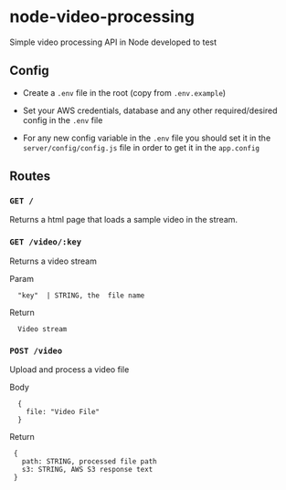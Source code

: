 # node-video-processing

Simple video processing API in Node developed to test 


## Config

- Create a `.env` file in the root (copy from `.env.example`)

- Set your AWS credentials, database and any other required/desired config in the `.env` file

- For any new config variable in the `.env` file you should set it in the `server/config/config.js` file in order to get it in the `app.config`

## Routes

### `GET /`

Returns a html page that loads a sample video in the stream.


### `GET /video/:key`

Returns a video stream

Param
```
  "key"  | STRING, the  file name
```

Return 
```
  Video stream
```


### `POST /video`

Upload and process a video file

Body
```
  {
    file: "Video File"
  }
```

Return
```
 {
   path: STRING, processed file path
   s3: STRING, AWS S3 response text
 }
```